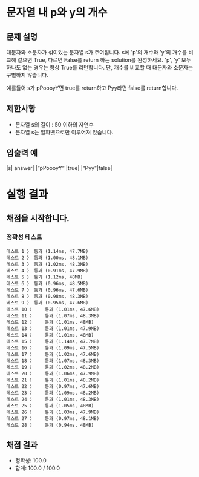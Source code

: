 # 문자열 내 p와 y의 개수

## 문제 설명
대문자와 소문자가 섞여있는 문자열 s가 주어집니다. s에 'p'의 개수와 'y'의 개수를 비교해 같으면 True, 다르면 False를 return 하는 solution를 완성하세요. 'p', 'y' 모두 하나도 없는 경우는 항상 True를 리턴합니다. 단, 개수를 비교할 때 대문자와 소문자는 구별하지 않습니다.

예를들어 s가 pPoooyY면 true를 return하고 Pyy라면 false를 return합니다.

## 제한사항
* 문자열 s의 길이 : 50 이하의 자연수
* 문자열 s는 알파벳으로만 이루어져 있습니다.

## 입출력 예
|s|	answer|
|”pPoooyY“	|true|
|“Pyy”|false|

# 실행 결과    
## 채점을 시작합니다.
### 정확성  테스트
```
테스트 1 〉	통과 (1.14ms, 47.7MB)
테스트 2 〉	통과 (1.00ms, 48.1MB)
테스트 3 〉	통과 (1.02ms, 48.3MB)
테스트 4 〉	통과 (0.91ms, 47.9MB)
테스트 5 〉	통과 (1.12ms, 48MB)
테스트 6 〉	통과 (0.96ms, 48.5MB)
테스트 7 〉	통과 (0.96ms, 47.6MB)
테스트 8 〉	통과 (0.98ms, 48.3MB)
테스트 9 〉	통과 (0.95ms, 47.6MB)
테스트 10 〉	통과 (1.01ms, 47.6MB)
테스트 11 〉	통과 (1.07ms, 48.3MB)
테스트 12 〉	통과 (1.01ms, 48MB)
테스트 13 〉	통과 (1.01ms, 47.9MB)
테스트 14 〉	통과 (1.01ms, 48MB)
테스트 15 〉	통과 (1.14ms, 47.7MB)
테스트 16 〉	통과 (1.09ms, 47.5MB)
테스트 17 〉	통과 (1.02ms, 47.6MB)
테스트 18 〉	통과 (1.07ms, 48.3MB)
테스트 19 〉	통과 (1.02ms, 48.2MB)
테스트 20 〉	통과 (1.06ms, 47.9MB)
테스트 21 〉	통과 (1.01ms, 48.2MB)
테스트 22 〉	통과 (0.97ms, 47.6MB)
테스트 23 〉	통과 (1.09ms, 48.2MB)
테스트 24 〉	통과 (1.01ms, 48.3MB)
테스트 25 〉	통과 (1.05ms, 48MB)
테스트 26 〉	통과 (1.03ms, 47.9MB)
테스트 27 〉	통과 (0.97ms, 48.1MB)
테스트 28 〉	통과 (0.94ms, 48MB)
```
## 채점 결과
* 정확성: 100.0
* 합계: 100.0 / 100.0